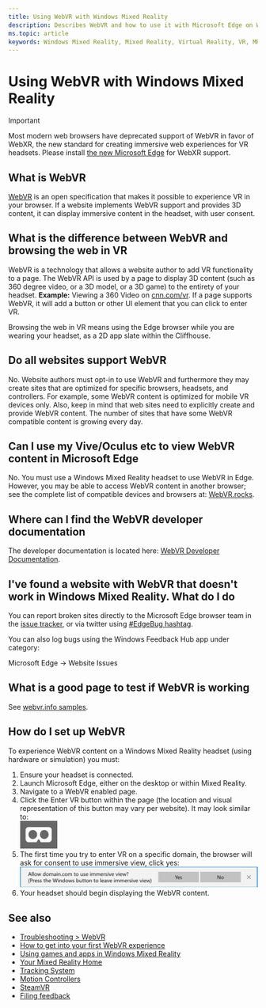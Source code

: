 ```yaml
---
title: Using WebVR with Windows Mixed Reality
description: Describes WebVR and how to use it with Microsoft Edge on Windows Mixed Reality headsets.
ms.topic: article
keywords: Windows Mixed Reality, Mixed Reality, Virtual Reality, VR, MR, WebVR, Edge, Microsoft Edge, web browsing
---
```


# Using WebVR with Windows Mixed Reality

>[!IMPORTANT]
>Most modern web browsers have deprecated support of WebVR in favor of WebXR, the new standard for creating immersive web experiences for VR headsets. Please install [the new Microsoft Edge](using-microsoft-edge.md) for WebXR support.

## What is WebVR

[WebVR](https://webvr.info) is an open specification that makes it possible to experience VR in your browser. If a website implements WebVR support and provides 3D content, it can display immersive content in the headset, with user consent.

## What is the difference between WebVR and browsing the web in VR

WebVR is a technology that allows a website author to add VR functionality to a page. The WebVR API is used by a page to display 3D content (such as 360 degree video, or a 3D model, or a 3D game) to the entirety of your headset. **Example:** Viewing a 360 Video on [cnn.com/vr](http://cnn.com/vr). If a page supports WebVR, it will add a button or other UI element that you can click to enter VR.

Browsing the web in VR means using the Edge browser while you are wearing your headset, as a 2D app slate within the Cliffhouse.

## Do all websites support WebVR

No. Website authors must opt-in to use WebVR and furthermore they may create sites that are optimized for specific browsers, headsets, and controllers. For example, some WebVR content is optimized for mobile VR devices only. Also, keep in mind that web sites need to explicitly create and provide WebVR content. The number of sites that have some WebVR compatible content is growing every day.

## Can I use my Vive/Oculus etc to view WebVR content in Microsoft Edge

No. You must use a Windows Mixed Reality headset to use WebVR in Edge. However, you may be able to access WebVR content in another browser; see the complete list of compatible devices and browsers at: [WebVR.rocks](http://webvr.rocks/).

## Where can I find the WebVR developer documentation

The developer documentation is located here: [WebVR Developer Documentation](https://docs.microsoft.com/microsoft-edge/webvr/).

## I've found a website with WebVR that doesn't work in Windows Mixed Reality. What do I do

You can report broken sites directly to the Microsoft Edge browser team in the [issue tracker](https://developer.microsoft.com/en-us/microsoft-edge/platform/issues/), or via twitter using [#EdgeBug hashtag](https://blogs.windows.com/msedgedev/2016/08/11/edgebug-twitter/).

You can also log bugs using the Windows Feedback Hub app under category:

Microsoft Edge -> Website Issues

## What is a good page to test if WebVR is working

See [webvr.info samples](http://webvr.info/samples/XX-vr-controllers.html).

## How do I set up WebVR

To experience WebVR content on a Windows Mixed Reality headset (using hardware or simulation) you must:

1. Ensure your headset is connected.
2. Launch Microsoft Edge, either on the desktop or within Mixed Reality.
3. Navigate to a WebVR enabled page.
4. Click the Enter VR button within the page (the location and visual representation of this button may vary per website). It may look similar to:\
   ![VR Goggles image](images/75px-enter-vr.png)
5. The first time you try to enter VR on a specific domain, the browser will ask for consent to use immersive view, click yes: ![Consent UI that is displayed on the first attempt to Enter VR on a particular domain](images/1053px-Webvr-consent-ui.png)
6. Your headset should begin displaying the WebVR content.

## See also

* [Troubleshooting > WebVR](webvr-questions.md)
* [How to get into your first WebVR experience](using-games-and-apps-in-windows-mixed-reality.md#how-to-get-into-your-first-webvr-experience)
* [Using games and apps in Windows Mixed Reality](using-games-and-apps-in-windows-mixed-reality.md)
* [Your Mixed Reality Home](your-mixed-reality-home.md)
* [Tracking System](tracking-system.md)
* [Motion Controllers](controllers-in-wmr.md)
* [SteamVR](using-steamvr-with-windows-mixed-reality.md)
* [Filing feedback](filing-feedback.md)
